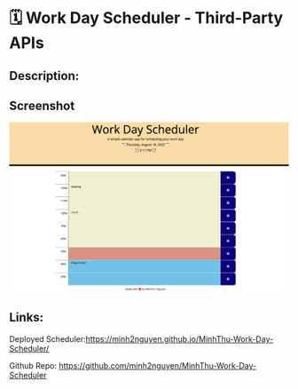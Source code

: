 # 🗓 Work Day Scheduler - Third-Party APIs

## Description:

## Screenshot
![Alt text](./assets/images/Scheduler%20Screenshot.png)
## Links: 
Deployed Scheduler:https://minh2nguyen.github.io/MinhThu-Work-Day-Scheduler/

Github Repo: https://github.com/minh2nguyen/MinhThu-Work-Day-Scheduler 